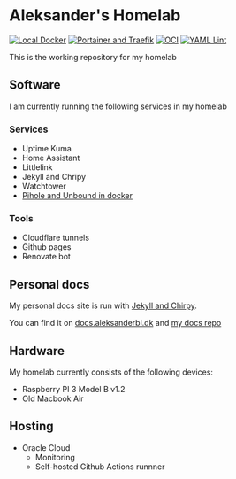 # Aleksander's Homelab

[![Local Docker](https://github.com/aleksanderbl29/homelab/actions/workflows/portainer-deploy.yml/badge.svg)](https://github.com/aleksanderbl29/homelab/actions/workflows/portainer-deploy.yml) [![Portainer and Traefik](https://github.com/aleksanderbl29/homelab/actions/workflows/selfhost-deploy.yml/badge.svg)](https://github.com/aleksanderbl29/homelab/actions/workflows/selfhost-deploy.yml) [![OCI](https://github.com/aleksanderbl29/homelab/actions/workflows/oci-deployment.yml/badge.svg)](https://github.com/aleksanderbl29/homelab/actions/workflows/oci-deployment.yml) [![YAML Lint](https://github.com/aleksanderbl29/homelab/actions/workflows/linter.yml/badge.svg)](https://github.com/aleksanderbl29/homelab/actions/workflows/linter.yml)

This is the working repository for my homelab

## Software

I am currently running the following services in my homelab

### Services

* Uptime Kuma
* Home Assistant
* Littlelink
* Jekyll and Chripy
* Watchtower
* [Pihole and Unbound in docker](https://github.com/aleksanderbl29/docker-pihole-unbound)

### Tools

* Cloudflare tunnels
* Github pages
* Renovate bot

## Personal docs

My personal docs site is run with [Jekyll and Chirpy](https://github.com/cotes2020/jekyll-theme-chirpy/).

You can find it on [docs.aleksanderbl.dk](https://docs.aleksanderbl.dk) and [my docs repo](https://github.com/aleksanderbl29/aleksanderbl29.github.io)

## Hardware

My homelab currently consists of the following devices:

* Raspberry PI 3 Model B v1.2
* Old Macbook Air

## Hosting

* Oracle Cloud
  * Monitoring
  * Self-hosted Github Actions runnner
